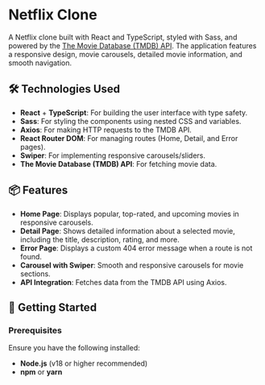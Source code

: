 # Netflix Clone

A Netflix clone built with React and TypeScript, styled with Sass, and powered by the [The Movie Database (TMDB) API](https://www.themoviedb.org/documentation/api). The application features a responsive design, movie carousels, detailed movie information, and smooth navigation.

## 🛠️ Technologies Used

- **React** + **TypeScript**: For building the user interface with type safety.
- **Sass**: For styling the components using nested CSS and variables.
- **Axios**: For making HTTP requests to the TMDB API.
- **React Router DOM**: For managing routes (Home, Detail, and Error pages).
- **Swiper**: For implementing responsive carousels/sliders.
- **The Movie Database (TMDB) API**: For fetching movie data.

## 📦 Features

- **Home Page**: Displays popular, top-rated, and upcoming movies in responsive carousels.
- **Detail Page**: Shows detailed information about a selected movie, including the title, description, rating, and more.
- **Error Page**: Displays a custom 404 error message when a route is not found.
- **Carousel with Swiper**: Smooth and responsive carousels for movie sections.
- **API Integration**: Fetches data from the TMDB API using Axios.

## 🚀 Getting Started

### Prerequisites

Ensure you have the following installed:

- **Node.js** (v18 or higher recommended)
- **npm** or **yarn**
